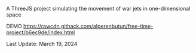 A ThreeJS project simulating the movement of war jets in one-dimensional space

DEMO
https://rawcdn.githack.com/alperenbutun/free-time-project/b6ec9de/index.html

Last Update: March 19, 2024
